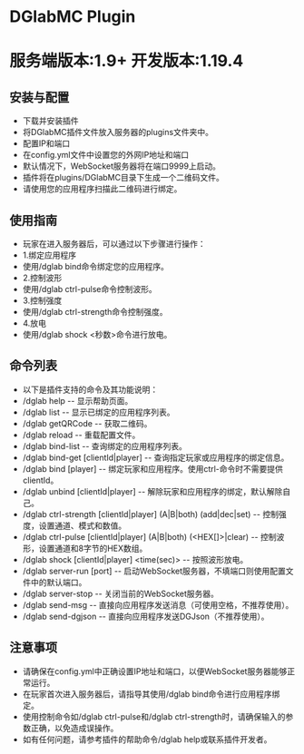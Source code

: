 
# DGlabMC Plugin
# 服务端版本:1.9+ 开发版本:1.19.4
## 安装与配置
* 下载并安装插件
* 将DGlabMC插件文件放入服务器的plugins文件夹中。
* 配置IP和端口
* 在config.yml文件中设置您的外网IP地址和端口
* 默认情况下，WebSocket服务器将在端口9999上启动。
* 插件将在plugins/DGlabMC目录下生成一个二维码文件。
* 请使用您的应用程序扫描此二维码进行绑定。

## 使用指南
* 玩家在进入服务器后，可以通过以下步骤进行操作：
* 1.绑定应用程序
* 使用/dglab bind命令绑定您的应用程序。
* 2.控制波形
* 使用/dglab ctrl-pulse命令控制波形。
* 3.控制强度
* 使用/dglab ctrl-strength命令控制强度。
* 4.放电
* 使用/dglab shock <秒数>命令进行放电。

## 命令列表
* 以下是插件支持的命令及其功能说明：
* /dglab help -- 显示帮助页面。
* /dglab list -- 显示已绑定的应用程序列表。
* /dglab getQRCode -- 获取二维码。
* /dglab reload -- 重载配置文件。
* /dglab bind-list -- 查询绑定的应用程序列表。
* /dglab bind-get [clientId|player] -- 查询指定玩家或应用程序的绑定信息。
* /dglab bind <clientId> [player] -- 绑定玩家和应用程序。使用ctrl-命令时不需要提供clientId。
* /dglab unbind [clientId|player] -- 解除玩家和应用程序的绑定，默认解除自己。
* /dglab ctrl-strength [clientId|player] (A|B|both) (add|dec|set) <value> -- 控制强度，设置通道、模式和数值。
* /dglab ctrl-pulse [clientId|player] (A|B|both) (<HEX[]>|clear) -- 控制波形，设置通道和8字节的HEX数组。
* /dglab shock [clientId|player] <time(sec)> -- 按照波形放电。
* /dglab server-run [port] -- 启动WebSocket服务器，不填端口则使用配置文件中的默认端口。
* /dglab server-stop -- 关闭当前的WebSocket服务器。
* /dglab send-msg <clientId> <message> -- 直接向应用程序发送消息（可使用空格，不推荐使用）。
* /dglab send-dgjson <clientId> <typ> <cid> <tid> <msg> -- 直接向应用程序发送DGJson（不推荐使用）。

## 注意事项
* 请确保在config.yml中正确设置IP地址和端口，以便WebSocket服务器能够正常运行。
* 在玩家首次进入服务器后，请指导其使用/dglab bind命令进行应用程序绑定。
* 使用控制命令如/dglab ctrl-pulse和/dglab ctrl-strength时，请确保输入的参数正确，以免造成误操作。
* 如有任何问题，请参考插件的帮助命令/dglab help或联系插件开发者。
